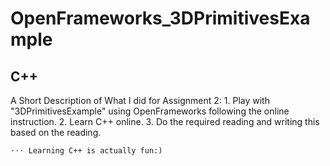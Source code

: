 # OpenFrameworks_3DPrimitivesExample
## C++

A Short Description of What I did for Assignment 2:
    1. Play with "3DPrimitivesExample" using OpenFrameworks following the online instruction.
    2. Learn C++ online.
    3. Do the required reading and writing this based on the reading.
    
    ⋅⋅⋅ Learning C++ is actually fun:)
    
    
